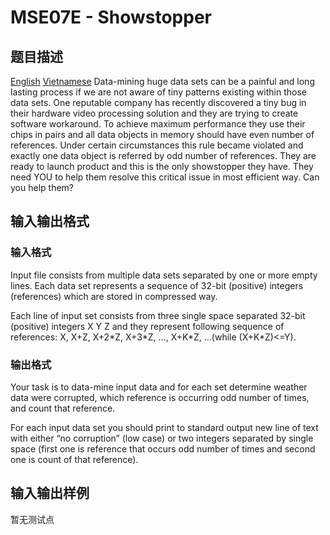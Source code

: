 # MSE07E - Showstopper

## 题目描述

[English](/problems/MSE07E/en/) [Vietnamese](/problems/MSE07E/vn/) Data-mining huge data sets can be a painful and long lasting process if we are not aware of tiny patterns existing within those data sets. One reputable company has recently discovered a tiny bug in their hardware video processing solution and they are trying to create software workaround. To achieve maximum performance they use their chips in pairs and all data objects in memory should have even number of references. Under certain circumstances this rule became violated and exactly one data object is referred by odd number of references. They are ready to launch product and this is the only showstopper they have. They need YOU to help them resolve this critical issue in most efficient way. Can you help them?

## 输入输出格式

### 输入格式

 Input file consists from multiple data sets separated by one or more empty lines. Each data set represents a sequence of 32-bit (positive) integers (references) which are stored in compressed way.

Each line of input set consists from three single space separated 32-bit (positive) integers X Y Z and they represent following sequence of references: X, X+Z, X+2\*Z, X+3\*Z, …, X+K\*Z, …(while (X+K\*Z)<=Y).

### 输出格式

 Your task is to data-mine input data and for each set determine weather data were corrupted, which reference is occurring odd number of times, and count that reference.

For each input data set you should print to standard output new line of text with either “no corruption” (low case) or two integers separated by single space (first one is reference that occurs odd number of times and second one is count of that reference).

## 输入输出样例

暂无测试点

